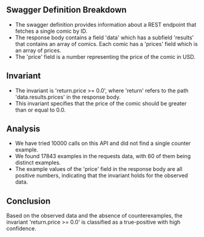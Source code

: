 ## Swagger Definition Breakdown
- The swagger definition provides information about a REST endpoint that fetches a single comic by ID.
- The response body contains a field 'data' which has a subfield 'results' that contains an array of comics. Each comic has a 'prices' field which is an array of prices.
- The 'price' field is a number representing the price of the comic in USD.

## Invariant
- The invariant is 'return.price >= 0.0', where 'return' refers to the path 'data.results.prices' in the response body.
- This invariant specifies that the price of the comic should be greater than or equal to 0.0.

## Analysis
- We have tried 10000 calls on this API and did not find a single counter example.
- We found 17843 examples in the requests data, with 60 of them being distinct examples.
- The example values of the 'price' field in the response body are all positive numbers, indicating that the invariant holds for the observed data.

## Conclusion
Based on the observed data and the absence of counterexamples, the invariant 'return.price >= 0.0' is classified as a true-positive with high confidence.
